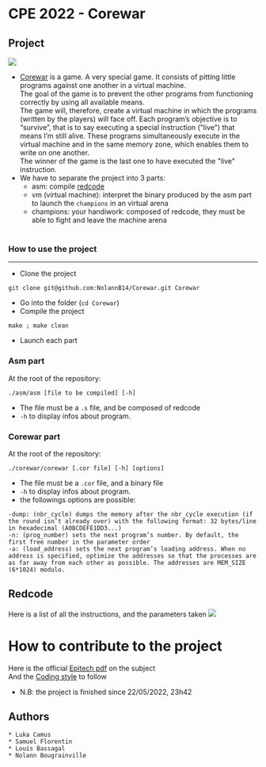 # CPE 2022 - Corewar

## Project
![](https://github.com/NolannB14/Corewar/blob/main/assets/corewar_example.gif)
* [Corewar](https://en.wikipedia.org/wiki/Core_War) is a game. A very special game. It consists of pitting little programs against one another in a virtual machine.<br>
The goal of the game is to prevent the other programs from functioning correctly by using all available means.<br>
The game will, therefore, create a virtual machine in which the programs (written by the players) will face off. Each program’s objective is to “survive”, that is to say executing a special instruction ("live") that means I’m still alive. These programs simultaneously execute in the virtual machine and in the same memory zone, which enables them to write on one another.<br>
The winner of the game is the last one to have executed the "live" instruction.
* We have to separate the project into 3 parts:
    * asm: compile [redcode](https://en.wikipedia.org/wiki/Core_War#Redcode)
    * vm (virtual machine): interpret the binary produced by the asm part to launch the `champions` in an virtual arena
    * champions: your handiwork: composed of redcode, they must be able to fight and leave the machine arena <br><br>

### How to use the project
---
* Clone the project
```
git clone git@github.com:NolannB14/Corewar.git Corewar
```
* Go into the folder (`cd Corewar`)
* Compile the project
```
make ; make clean
```
* Launch each part

### Asm part
At the root of the repository:
```
./asm/asm [file to be compiled] [-h]
```
* The file must be a `.s` file, and be composed of redcode
* `-h` to display infos about program.

### Corewar part
At the root of the repository:
```
./corewar/corewar [.cor file] [-h] [options]
```
* The file must be a `.cor` file, and a binary file
* `-h` to display infos about program.
* the followings options are possible:
```
-dump: (nbr_cycle) dumps the memory after the nbr_cycle execution (if the round isn’t already over) with the following format: 32 bytes/line in hexadecimal (A0BCDEFE1DD3...)
-n: (prog_number) sets the next program’s number. By default, the first free number in the parameter order
-a: (load_address) sets the next program’s loading address. When no address is specified, optimize the addresses so that the processes are as far away from each other as possible. The addresses are MEM_SIZE (6*1024) modulo.
```

## Redcode
Here is a list of all the instructions, and the parameters taken
![](https://github.com/NolannB14/Corewar/blob/main/assets/instructions.png)

# How to contribute to the project
Here is the official [Epitech pdf](https://github.com/NolannB14/Corewar/blob/main/assets/infos.pdf) on the subject <br>
And the [Coding style](https://github.com/NolannB14/Corewar/blob/main/assets/epitech_c_coding_style.pdf) to follow
* N.B: the project is finished since 22/05/2022, 23h42

## Authors
    * Luka Camus
    * Samuel Florentin
    * Louis Bassagal
    * Nolann Bougrainville
